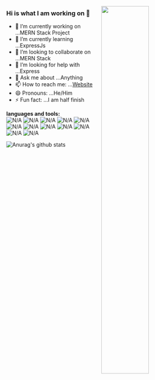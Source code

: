

<a href="#"><img width="50%" height="auto" align="right" src="https://cdn.dribbble.com/users/1201592/screenshots/9078494/media/422a760a51cef7de2fa3db9daf697853.gif" height="175px"/></a>

### Hi is what I am working on 👋


- 🔭 I’m currently working on ...MERN Stack Project
- 🌱 I’m currently learning ...ExpressJs
- 👯 I’m looking to collaborate on ...MERN Stack
- 🤔 I’m looking for help with ...Express
- 💬 Ask me about ...Anything
- 📫 How to reach me: ...[Website](https://kamalgupta97.github.io/kamal_portfolio/)
- 😄 Pronouns: ...He/Him
- ⚡ Fun fact: ...I am half finish


**languages and tools:**  
<img src="https://img.icons8.com/color/48/000000/nodejs.png" alt="N/A"/>
<img src="https://img.icons8.com/color/48/000000/javascript--v1.png" alt="N/A"/>
<img src="https://img.icons8.com/color/48/000000/html-5.png" alt="N/A"/>
<img src="https://img.icons8.com/color/48/000000/css3.png" alt="N/A"/>
<img src="https://img.icons8.com/ios-filled/50/000000/stripe.png" alt="N/A"/>
<img src="https://img.icons8.com/color/48/000000/heroku.png" alt="N/A"/>
<img src="https://img.icons8.com/color/48/000000/redux.png" alt="N/A"/>
<img src="https://img.icons8.com/ios-filled/50/000000/mysql.png" alt="N/A"/>
<img src="https://img.icons8.com/color/50/000000/mongodb.png" alt="N/A"/>
<img src="https://img.icons8.com/color/48/000000/material-ui.png" alt="N/A"/>
<img src="https://img.icons8.com/color/48/000000/git.png" alt="N/A"/>
 <img src="https://img.icons8.com/color/48/000000/python--v1.png" alt="N/A"/>



![Anurag's github stats](https://github-readme-stats.vercel.app/api?username=kamalgupta97)







